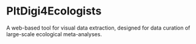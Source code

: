 # PltDigi4Ecologists

A web-based tool for visual data extraction, designed for data curation of large-scale ecological meta-analyses.